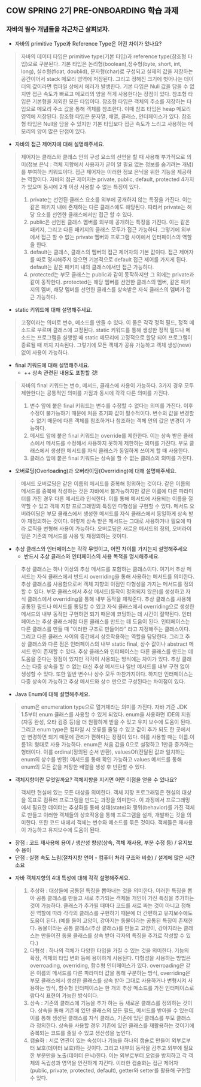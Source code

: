 ## COW SPRING 2기 PRE-ONBOARDING 학습 과제

### 자바의 필수 개념들을 차근차근 살펴보자.

* 자바의 primitive Type과 Reference Type은 어떤 차이가 있나요?
> 자바의 데이터 타입은 primitive type(기본 타입)과 reference type(참조형 타입)으로 구분된다. 
기본 타입은 논리형(boolean),정수형(byte, short, int, long), 실수형(float, doublid), 문자형(char)로 구성되고
실제의 값을 저장하는 공간이어서 stack 메모리 영역에 저장된다. 그리고 정해진 크기에 벗어나는 데이터의 값이라면 
컴파일 상에서 에러가 발생한다. 기본 타입은 Null 값을 담을 수 없지만 접근 속도가 빠르고 메모리의 양을 적게 사용한다는 장점이 있다.
> 참조형 타입은 기본형을 제외한 모든 타입이다. 참조형 타입은 객체의 주소를 저장하는 타입으로 메모리 주소 값을 통해 
객체를 참조한다. 이때 참조 타입은 heap 메모리 영역에 저장된다. 참조형 타입은 문자열, 배열, 클래스, 인터페이스가 있다.
참조형 타입은 Null을 담을 수 있지만 기본 타입보다 접근 속도가 느리고 사용하는 메모리의 양이 많은 단점이 있다.

* 자바의 접근 제어자에 대해 설명해주세요.
> 제어자는 클래스와 클래스 안의 구성 요소의 선언을 할 때 사용해 부가적으로 
의미(정보 은닉 : 객체 지향에서 사용자가 굳이 알 필요 없는 정보를 숨기려는 개념)를 부여하는 키워드이다.
접근 제어자는 이러한 정보 은닉을 위한 기능을 제공하는 역할이다. 자바의 접근 제어자는 private, public, default, protected 
4가지가 있으며 동시에 2개 이상 사용할 수 없는 특징이 있다. 
> 1) private는 선언된 클래스 요소를 외부에 공개하지 않는 특징을 가진다. 이는 같은 패키지 내에 존재하는 다른 클래스에도 해당된다. 
 따라서 private는 해당 요소를 선언한 클래스에서만 접근 할 수 있다. 
> 2) public은 선언된 클래스 멤버를 외부에 공개하는 특징을 가진다. 이는 같은 패키지, 그리고 다른 패키지의 클래스 모두가 접근 가능하다. 
 그렇기에 외부에서 접근 할 수 없는 private 멤버와 프로그램 사이에서 인터페이스의 역할을 한다. 
> 3) default는 클래스, 클래스의 멤버의 접근 제어자의 기본 값이다. 접근 제어자를 따로 명시해주지 않으면 기본적으로 default 접근 제어를 가지게 된다. 
 default는 같은 패키지 내의 클래스에서만 접근 가능하다. 
> 4) protected는 부모 클래스는 public과 같이 동작하지만 그 외에는 private과 같이 동작한다. protected는 해당 멤버를 선언한 
클래스의 멤버, 같은 패키지의 멤버, 해당 멤버를 선언한 클래스를 상속받은 자식 클래스의 멤버가 접근 가능하다.

* static 키워드에 대해 설명해주세요.
> 고정이라는 의미로 변수, 메소드를 만들 수 있다. 이 둘은 각각 정적 필드, 정적 메소드로 부르며 클래스에 고정된다. 
static 키워드를 통해 생성한 정적 필드나 메소드는 프로그램을 실행할 때 static 메모리에 고정적으로 할당 되어 프로그램이 종료될 때 까지 
지속된다. 그렇기에 모든 객체가 공유 가능하고 객체 생성(new) 없이 사용이 가능하다.

* final 키워드에 대해 설명해주세요.
  * ++ 상속 관련된 내용도 포함할 것!
> 자바의 final 키워드는 변수, 메서드, 클래스에 사용이 가능하다. 3가지 경우 모두 제한한다는 공통적인 의미를 가짐과 동시에 각각 다른 의미를 가진다.
> 1) 변수 앞에 붙은 final 키워드는 변수를 수정할 수 없다는 의미를 가진다. 이후 수정이 불가능하기 때문에 처음 초기화 값이 필수적이다. 
변수의 값을 변경할 수 없기 때문에 다른 객체를 참조하거나 참조하는 객체 안의 값은 변경이 가능하다.
> 2) 메서드 앞에 붙은 final 키워드는 override를 제한한다. 이는 상속 받은 클래스에서 메서드를 수정해서 사용하지 못하게 제한하는 
의미를 가진다. 부모 클래스에서 생성한 메서드를 자식 클래스가 동일하게 쓰이게 할 때 사용한다.
> 3) 클래스 앞에 붙은 final 키워드는 상속을 할 수 없는 클래스의 의미를 가진다.

* 오버로딩(Overloading)과 오버라이딩(Overriding)에 대해 설명해주세요.
> 메서드 오버로딩은 같은 이름의 메서드를 중복해 정의하는 것이다. 같은 이름의 메서드를 중복해 작성하는 것은 자바에서 불가능하지만 
같은 이름에 다른 파라미터를 가진 경우 다른 메서드라 인식한다. 이를 통해 메서드에 사용되는 이름을 절약할 수 있고 
객체 지향 프로그래밍의 특징인 다형성을 구현할 수 있다.
> 메서드 오버라이딩은 부모 클래스에서 생성한 메서드를 자식 클래스에서 동일하게 상속 받아 재정의하는 것이다. 
이렇게 상속 받은 메서드는 그대로 사용하거나 필요에 따라 로직을 변형해 사용이 가능하다.
> 오버로딩은 새로운 메서드의 정의, 오버라이딩은 기존의 메서드를 사용 및 재정의하는 것이다.

* 추상 클래스와 인터페이스는 각각 무엇이고, 어떤 차이를 가지는지 설명해주세요
  * 반드시 추상 클래스와 인터페이스의 사용 목적을 명시해주세요.
> 추상 클래스는 하나 이상의 추상 메서드를 포함하는 클래스이다. 여기서 추상 메서드는 자식 클래스에서 반드시 overriding을 통해 
사용하는 메서드를 의미한다. 추상 클래스를 사용함으로써 객체 지향의 이점인 다형성을 가지는 메서드를 정의할 수 있다. 
부모 클래스에서 추상 메서드(동작이 정의되지 않은)를 생성하고 자식 클래스에서 overriding을 통해 내부 동작을 채워준다. 
추상 클래스를 사용해 공통된 필드나 메서드를 통일할 수 있고 자식 클래스에서 overriding으로 생성한 메서드의 내부 동작만 구현하면 되기 
때문에 코딩하는 데 시간이 절약된다.
> 인터페이스는 추상 클래스처럼 다른 클래스를 만드는 데 도움이 된다. 인터페이스는 다른 클래스를 만들 때 "이러한 구조로 만들어라" 라고 
지정해주는 클래스이다. 그리고 다른 클래스 사이의 중간에서 상호작용하는 역할을 담당한다. 그리고 추상 클래스와 다른 점은 
인터페이스의 내부 static final, 상수 값이나 abstract 메서드 만이 존재할 수 있다.
> 추상 클래스와 인터페이스는 다른 클래스를 만드는 데 도움을 준다는 장점이 있지만 각각이 사용되는 방식에는 차이가 있다. 
추상 클래스는 다중 상속을 할 수 없는 대신 추상 메서드나 일반 메서드를 내부 구현 없이 생성할 수 있다. 또한 일반 변수나 상수 모두 
마찬가지이다. 하지만 인터페이스는 다중 상속이 가능하고 추상 메서드와 상수 만으로 구성된다는 차이점이 있다.

* Java Enum에 대해 설명해주세요.
> enum은 enumeration type으로 열거체라는 의미를 가진다. 자바 기준 JDK 1.5부터 enum 클래스를 사용할 수 있게 되었다. 
enum을 사용하면 IDE의 지원(자동 완성, 오타 검증 등)을 더 원활하게 받을 수 있고 유지 보수에 도움이 된다. 그리고 enum type은
컴파일 시 오류를 줄일 수 있고 값이 추가 되도 한 곳에서만 변경하면 되기 때문에 관리가 편하다는 장점이 있다.
이를 사용할 때는 이름.이름1의 형태로 사용 가능하다. enum은 처음 값을 0으로 설정하고 1만큼 증가하는 형태이다. 
이를 ordinal(정의된 순서 반환), valuesOf(전달된 값과 일치하는 enum의 상수를 반환) 메서드를 통해 확인 가능하고 
values 메서드를 통해 enum의 모든 값을 저장한 배열을 생성 후 반환할 수 있다.

* 객체지향이란 무엇일까요? 객체지향을 지키면 어떤 이점을 얻을 수 있나요?
> 객체란 현실에 있는 모든 대상을 의미한다. 객체 지향 프로그래밍은 현실의 대상을 목표로 컴퓨터 프로그램을 만드는 과정을 의미한다. 
이 과정에서 프로그래밍에서 필요한 데이터는 추상화를 통해 상태(state)와 행위(behavior)를 가진 객체로 만들고 이러한 객체들의 상호작용을
통해 프로그램을 설계, 개발하는 것을 의미한다. 또한 코드 내에서 객체는 변수와 메소드를 묶은 것이다. 객체들은 재사용이 가능하고 
유지보수에 도움이 된다.
- 장점 : 코드 재사용에 용이 / 생산성 향상(상속, 객체 재사용, 부분 수정 등) / 유지보수 용이
- 단점 : 실행 속도 느림(절차지향 언어 - 컴퓨터 처리 구조와 비슷) / 설계에 많은 시간 소요

* 자바 객체지향의 4대 특성에 대해 각각 설명해주세요.
> 1) 추상화 : 대상들에 공통된 특징을 뽑아내는 것을 의미한다. 이러한 특징을 뽑아 공통 클래스를 만들고 새로 추가되는 객체들 개인이 가진 
특징을 추가하는 것이 가능하다. 클래스가 추가될 때마다 코드를 새로 짜는 것이 아니고 정해진 역할에 따라 각각의 클래스를 구현하기 때문에 
더 간편하고 유지보수에도 도움이 된다. (예를 들어 고양이, 강아지는 동물이라는 공통된 특징이 존재한다. 동물이라는 공통 클래스(추상 클래스)를 
만들고 고양이, 강아지라는 클래스는 만들어진 동물 클래스를 상속 받아 각자의 특징을 추가로 작성할 수 있다.)
> 2) 다형성 : 하나의 객체가 다양한 타입을 가질 수 있는 것을 의미한다. 기능의 확장, 객체의 타입 변화 등에 용이하게 사용된다. 
다형성을 사용하는 방법은 overroading, overriding, 함수형 인터페이스가 있다. overroading은 같은 이름의 메서드를 다른 파라미터 값을
통해 구분하는 방식, overriding은 부모 클래스에서 생성한 클래스를 상속 받아 그대로 사용하거나 변형시켜 사용하는 방식, 함수형 
인터페이스는 한 개의 추상 메소드를 가진 인터페이스로 람다식 표현이 가능한 방식이다.
> 3) 상속 : 기존의 클래스에 기능을 추가 하는 등 새로운 클래스를 정의하는 것이다. 상속을 통해 기존에 있던 클래스의 모든 필드, 
메서드를 받아올 수 있는데 이를 통해 생성된 클래스를 자식 클래스, 기존에 있던 클래스를 부모 클래스라 정의한다. 상속을 사용할 경우 
기존에 있던 클래스를 재활용하는 것이기에 중복되는 코드를 줄일 수 있고 생산성을 높인다.
> 4) 캡슐화 : 서로 연관이 있는 속성이나 기능을 하나의 캡슐로 만들어 외부로부터 보호(데이터 보호)하는 것이다. 그리고 내부의 동작을 
감추고 외부에 필요한 부분만을 노출(데이터 은닉)한다. 이는 외부로부터 오염을 방지하고 각 객체의 독립성과 영역을 안전하게 지킨다. 
이러한 캡슐화는 접근 제어자(public, private, protected, default), getter와 setter를 활용해 구현할 수 있다.